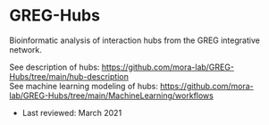 # GREG-Hubs
Bioinformatic analysis of interaction hubs from the GREG integrative network.<br>

See description of hubs: https://github.com/mora-lab/GREG-Hubs/tree/main/hub-description
<br>
See machine learning modeling of hubs: https://github.com/mora-lab/GREG-Hubs/tree/main/MachineLearning/workflows
<br>
* Last reviewed: March 2021
